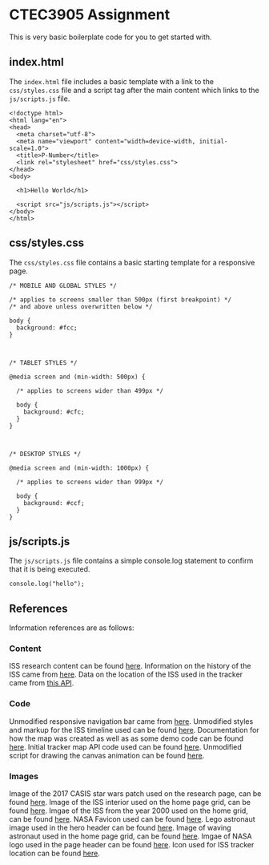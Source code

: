 # CTEC3905 Assignment

This is very basic boilerplate code for you to get started with.

## index.html

The `index.html` file includes a basic template with a link to the `css/styles.css` file and a script tag after the main content which links to the `js/scripts.js` file.

```
<!doctype html>
<html lang="en">
<head>
  <meta charset="utf-8">
  <meta name="viewport" content="width=device-width, initial-scale=1.0">
  <title>P-Number</title>
  <link rel="stylesheet" href="css/styles.css">
</head>
<body>
  
  <h1>Hello World</h1>

  <script src="js/scripts.js"></script>
</body>
</html>
```

## css/styles.css

The `css/styles.css` file contains a basic starting template for a responsive page.

```
/* MOBILE AND GLOBAL STYLES */

/* applies to screens smaller than 500px (first breakpoint) */
/* and above unless overwritten below */

body {
  background: #fcc;
} 



/* TABLET STYLES */

@media screen and (min-width: 500px) {

  /* applies to screens wider than 499px */
  
  body {
    background: #cfc;
  } 
}



/* DESKTOP STYLES */

@media screen and (min-width: 1000px) {

  /* applies to screens wider than 999px */

  body {
    background: #ccf;
  } 
}

```

## js/scripts.js

The `js/scripts.js` file contains a simple console.log statement to confirm that it is being executed.

```
console.log("hello");
```

## References

Information references are as follows:

### Content

ISS research content can be found [here](https://www.nasa.gov/mission_pages/station/research/experiments_category). 
Information on the history of the ISS came from [here](https://www.issnationallab.org/about/iss-timeline/). 
Data on the location of the ISS used in the tracker came from [this API](https://wheretheiss.at/w/developer). 

### Code

Unmodified responsive navigation bar came from [here](https://www.w3schools.com/howto/howto_js_topnav_responsive.asp). 
Unmodified styles and markup for the ISS timeline used can be found [here](https://www.w3schools.com/howto/howto_css_timeline.asp). 
Documentation for how the map was created as well as as some demo code can be found [here](https://leafletjs.com/examples/quick-start/). 
Initial tracker map API code used can be found [here](http://open-notify.org/Open-Notify-API/). 
Unmodified script for drawing the canvas animation can be found [here](http://thenewcode.com/1159/Create-a-Dynamic-Point-Mesh-Animation-with-HTML5-Canvas). 

### Images

Image of the 2017 CASIS star wars patch used on the research page, can be found [here](https://starwarsblog.starwars.com/wp-content/uploads/sites/6/2017/09/casis-final-patch.jpg). 
Image of the ISS interior used on the home page grid, can be found [here](https://i.pinimg.com/originals/3d/9a/34/3d9a34e26a24d68df0972adef47c9855.jpg). 
Imgae of the ISS from the year 2000 used on the home grid, can be found [here](https://spaceflight.nasa.gov/gallery/images/station/assembly/html/sts101-714-028.html). 
NASA Favicon used can be found [here](https://github.com/nasa/nasapress/blob/master/dist/images/favicons/favicon.ico). 
Lego astronaut image used in the hero header can be found [here](https://i.redd.it/gnvrehb4tva41.jpg). 
Image of waving astronaut used in the home page grid, can be found [here](https://www.scienceabc.com/wp-content/uploads/2019/05/Astronauts-wear-oxygen-mask-on-iss-weaer.jpg). 
Imgae of NASA logo used in the page header can be found [here](https://www.nanonics.co.il/images/Client_Logos/nasa-logo-min.png). 
Icon used for ISS tracker location can be found [here](http://open-notify.org/Open-Notify-API/map/ISSIcon.png). 
